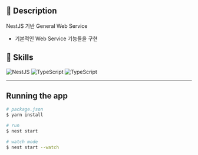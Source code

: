 ## :closed_book: Description
NestJS 기반 General Web Service
* 기본적인 Web Service 기능들을 구현


## :muscle: Skills
<p>
<img alt="NestJS" src="https://img.shields.io/badge/NestJS-v9.1.4-E0234E?style=flat-square&logo=NestJS&logoColor=white">
<img alt="TypeScript" src="https://img.shields.io/badge/TypeScript-v4.7.4-3178C6?style=flat-square&logo=TypeScript&logoColor=white">
<img alt="TypeScript" src="https://img.shields.io/badge/Node.js-v16.17.1-339933?style=flat-square&logo=Node.js&logoColor=white">
</p>

---
## Running the app

```bash
# package.json
$ yarn install

# run
$ nest start

# watch mode
$ nest start --watch
```

